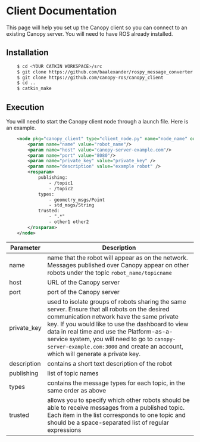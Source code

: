 Client Documentation
====================

This page will help you set up the Canopy client so you can connect to an existing Canopy server. You will need to have ROS already installed.

Installation
------------

```bash
    $ cd <YOUR CATKIN WORKSPACE>/src
    $ git clone https://github.com/baalexander/rospy_message_converter
    $ git clone https://github.com/canopy-ros/canopy_client
    $ cd ..
    $ catkin_make
```

Execution
---------

You will need to start the Canopy client node through a launch file. Here is an example.

```xml
	<node pkg="canopy_client" type="client_node.py" name="node_name" output="screen">
		<param name="name" value="robot_name"/>
		<param name="host" value="canopy-server-example.com"/>
		<param name="port" value="8080"/>
		<param name="private_key" value="private_key" />
		<param name="description" value="example robot" />
		<rosparam>
			publishing:
				- /topic1
				- /topic2
			types:
				- geometry_msgs/Point
				- std_msgs/String
			trusted:
				- ".*"
				- other1 other2
		</rosparam>
	</node>
```

| Parameter    | Description                                                                                                                                                                                                                                                                                                                                                                   |
| ------------ | ----------------------------------------------------------------------------------------------------------------------------------------------------------------------------------------------------------------------------------------------------------------------------------------------------------------------------------------------------------------------------- |
| name         | name that the robot will appear as on the network. Messages published over Canopy appear on other robots under the topic `robot_name/topicname`                                                                                                                                                                                                                               |
| host         | URL of the Canopy server                                                                                                                                                                                                                                                                                                                                                      |
| port         | port of the Canopy server                                                                                                                                                                                                                                                                                                                                                     |
| private_key  | used to isolate groups of robots sharing the same server. Ensure that all robots on the desired communication network have the same private key. If you would like to use the dashboard to view data in real time and use the Platform-as-a-service system, you will need to go to `canopy-server-example.com:3000` and create an account, which will generate a private key. |
| description  | contains a short text description of the robot                                                                                                                                                                                                                                                                                                                                |
| publishing   | list of topic names                                                                                                                                                                                                                                                                                                                                                           |
| types        | contains the message types for each topic, in the same order as above                                                                                                                                                                                                                                                                                                         |
| trusted      | allows you to specify which other robots should be able to receive messages from a published topic. Each item in the list corresponds to one topic and should be a space-separated list of regular expressions                                                                                                                                                                |
